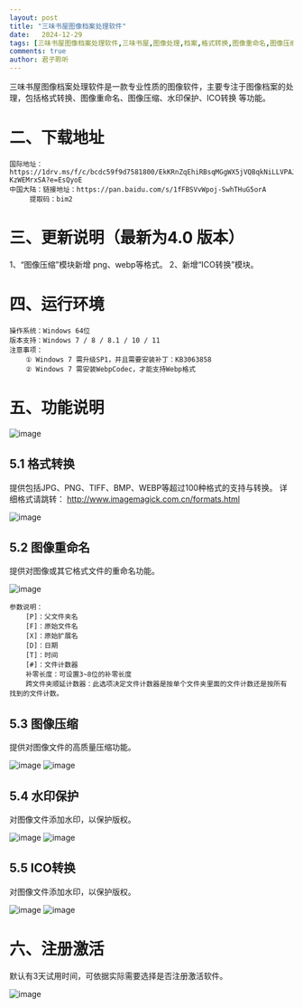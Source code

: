 ```yaml
---
layout: post
title: "三味书屋图像档案处理软件"
date:   2024-12-29
tags: [三味书屋图像档案处理软件,三味书屋,图像处理,档案,格式转换,图像重命名,图像压缩,水印,ICO转换]
comments: true
author: 君子聆听
---
```

  
三味书屋图像档案处理软件是一款专业性质的图像软件，主要专注于图像档案的处理，包括格式转换、图像重命名、图像压缩、水印保护、ICO转换
等功能。




# 二、下载地址
    
	国际地址：https://1drv.ms/f/c/bcdc59f9d7581800/EkKRnZqEhiRBsqMGgWX5jVQBqkNiLLVPAJWK-KzWEMrxSA?e=EsQyoE
	中国大陆：链接地址：https://pan.baidu.com/s/1fFBSVvWpoj-SwhTHuG5orA 
		 提取码：bim2

# 三、更新说明（最新为4.0 版本）
    
1、“图像压缩”模块新增 png、webp等格式。
2、新增“ICO转换”模块。


# 四、运行环境
    
	操作系统：Windows 64位
	版本支持：Windows 7 / 8 / 8.1 / 10 / 11
	注意事项：
		① Windows 7 需升级SP1，并且需要安装补丁：KB3063858
		② Windows 7 需安装WebpCodec，才能支持Webp格式


# 五、功能说明

![image](https://github.com/user-attachments/assets/1526b35b-c4ca-41ab-885f-bad8cb2f4f03)

## 5.1 格式转换
    
提供包括JPG、PNG、TIFF、BMP、WEBP等超过100种格式的支持与转换。
详细格式请跳转： http://www.imagemagick.com.cn/formats.html

![image](https://github.com/user-attachments/assets/2a1e99fc-17fc-488b-8323-f4b2ce29d413)

## 5.2 图像重命名
    
提供对图像或其它格式文件的重命名功能。

![image](https://github.com/user-attachments/assets/aaf58fbe-cb9d-4dd5-96ce-c70ad16c93a3)

	参数说明：
		[P]：父文件夹名
		[F]：原始文件名
		[X]：原始扩展名
		[D]：日期
		[T]：时间
		[#]：文件计数器
		补零长度：可设置3~8位的补零长度
		跨文件夹顺延计数器：此选项决定文件计数器是按单个文件夹里面的文件计数还是按所有找到的文件计数。


## 5.3 图像压缩
    
提供对图像文件的高质量压缩功能。

![image](https://github.com/user-attachments/assets/68f7076f-6a71-4074-850f-4680324e33e4)
![image](https://github.com/user-attachments/assets/d42095cf-817c-44de-8d87-fdb4cc8f2230)


## 5.4 水印保护
    
对图像文件添加水印，以保护版权。

![image](https://github.com/user-attachments/assets/cb78a622-2715-4955-a9e7-bba0f5fb89a0)
![image](https://github.com/user-attachments/assets/434f36e9-d873-49f9-8aa0-bfe16ce6f826)

## 5.5 ICO转换
    
对图像文件添加水印，以保护版权。

![image](https://github.com/user-attachments/assets/7c819b06-aad1-4c9e-bbce-e1b7844e9edd)
![image](https://github.com/user-attachments/assets/5903d55b-ac8a-41ee-9a4f-0f793b9b08cc)

# 六、注册激活

默认有3天试用时间，可依据实际需要选择是否注册激活软件。

![image](https://github.com/user-attachments/assets/326472e4-5455-48ee-b887-0c008badbff9)

